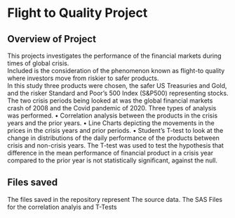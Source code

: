 # Flight to Quality Project
##  Overview of Project
This projects investigates the performance of the financial markets during times of global crisis.  
Included is the consideration of the phenomenon  known as flight-to quality where investors move from riskier to safer products.   
In this study three products were chosen, the safer US Treasuries and Gold, and the risker Standard and Poor’s 500 Index (S&P500) representing stocks.  
The two crisis periods being looked at was the global financial markets crash of 2008 and the Covid pandemic of 2020.  Three types of analysis was performed.
•	Correlation analysis between the products in the crisis years and the prior years.
•	Line Charts depicting the movements in the prices in the crisis years and prior periods.
•	Student’s T-test to look at the change in distributions of the daily performance of the products between crisis and non-crisis years.
The T-test was used to test the hypothesis that  difference in the mean performance of financial product in a crisis year compared to the prior year is not statistically significant, against the null.
##  Files saved
The files saved in the repository represent 
  The source data.
  The SAS Files for the correlation analyis and T-Tests
